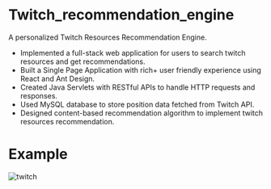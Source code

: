 # Twitch_recommendation_engine
A personalized Twitch Resources Recommendation Engine.

+ Implemented a full-stack web application for users to search twitch resources and get recommendations.
+ Built a Single Page Application with rich+ user friendly experience using React and Ant Design.
+ Created Java Servlets with RESTful APIs to handle HTTP requests and responses.
+ Used MySQL database to store position data fetched from Twitch API.
+ Designed content-based recommendation algorithm to implement twitch resources recommendation.

# Example
![twitch](https://user-images.githubusercontent.com/36303891/135024271-6e9ff870-10d3-437e-be15-76ed8e142d9a.gif)
